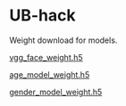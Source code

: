 # UB-hack

Weight download for models. 

[vgg_face_weight.h5](https://drive.google.com/open?id=1bru_Ot3Zwc1pez5G-7wsJexbI677wwxF)

[age_model_weight.h5](https://drive.google.com/open?id=1WPsSBoGZ532GQLiLIR38LyJ5bIId6t3Z) 

[gender_model_weight.h5](https://drive.google.com/open?id=1B8jLtaKJisnNryFwZbh6TLEFFX2WD1-B)
